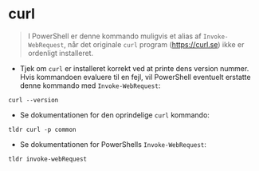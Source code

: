 # curl 

> I PowerShell er denne kommando muligvis et alias af `Invoke-WebRequest`, når det originale `curl` program (<https://curl.se>) ikke er ordenligt installeret.

- Tjek om `curl` er installeret korrekt ved at printe dens version nummer. Hvis kommandoen evaluere til en fejl, vil PowerShell eventuelt erstatte denne kommando med `Invoke-WebRequest`: 

`curl --version`

- Se dokumentationen for den oprindelige `curl` kommando:

`tldr curl -p common`

- Se dokumentationen for PowerShells `Invoke-WebRequest`:

`tldr invoke-webRequest`
